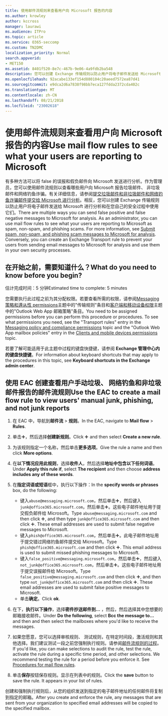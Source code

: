 ```yaml
---
title: 使用邮件流规则来查看用户向 Microsoft 报告的内容
ms.author: krowley
author: kccross
manager: laurawi
ms.audience: ITPro
ms.topic: article
ms.service: O365-seccomp
ms.custom: TN2DMC
localization_priority: Normal
search.appverid:
- MET150
ms.assetid: 8401f520-8e7c-467b-9e06-4a9fdb2ba548
description: 您可以创建 Exchange 传输规则以防止用户将电子邮件发送给 Microsoft 进行分析和在您自己的安全过程中使用它们
ms.openlocfilehash: 92acabe133ef154d880104c20aeed7572ea87d41
ms.sourcegitcommit: e9dca2d6a7838f98bb7eca127fdda2372cda402c
ms.translationtype: MT
ms.contentlocale: zh-CN
ms.lasthandoff: 08/21/2018
ms.locfileid: "23002618"
---
```

# <a name="use-mail-flow-rules-to-see-what-your-users-are-reporting-to-microsoft"></a><span data-ttu-id="52048-103">使用邮件流规则来查看用户向 Microsoft 报告的内容</span><span class="sxs-lookup"><span data-stu-id="52048-103">Use mail flow rules to see what your users are reporting to Microsoft</span></span>

<span data-ttu-id="52048-p101">有多种方法可以将 false 的误报和假负邮件向 Microsoft 发送进行分析。作为管理员，您可以使用邮件流规则以查看哪些用户向 Microsoft 报告垃圾邮件、 非垃圾邮件和网络钓鱼诈骗。有关详细信息，请参阅[提交垃圾邮件和非垃圾邮件和网络钓鱼诈骗邮件提交给 Microsoft 进行分析](submit-spam-non-spam-and-phishing-scam-messages-to-microsoft-for-analysis.md)。相反，您可以创建 Exchange 传输规则以防止用户将电子邮件发送给 Microsoft 进行分析和在您自己的安全过程中使用它们。</span><span class="sxs-lookup"><span data-stu-id="52048-p101">There are multiple ways you can send false positive and false negative messages to Microsoft for analysis. As an administrator, you can use mail flow rules to see what your users are reporting to Microsoft as spam, non-spam, and phishing scams. For more information, see [Submit spam, non-spam, and phishing scam messages to Microsoft for analysis](submit-spam-non-spam-and-phishing-scam-messages-to-microsoft-for-analysis.md). Conversely, you can create an Exchange Transport rule to prevent your users from sending email messages to Microsoft for analysis and use them in your own security processes.</span></span>
  
## <a name="what-do-you-need-to-know-before-you-begin"></a><span data-ttu-id="52048-108">在开始之前，需要知道什么？</span><span class="sxs-lookup"><span data-stu-id="52048-108">What do you need to know before you begin?</span></span>

<span data-ttu-id="52048-109">估计完成时间：5 分钟</span><span class="sxs-lookup"><span data-stu-id="52048-109">Estimated time to complete: 5 minutes</span></span>
  
<span data-ttu-id="52048-p102">您需要执行此过程之前为其分配权限。若要查看所需的权限，请参阅[Messaging 策略和遵从性 permissions](http://technet.microsoft.com/library/ec4d3b9f-b85a-4cb9-95f5-6fc149c3899b.aspx)主题中的"传输规则"条目和[客户端和移动设备权限](http://technet.microsoft.com/library/57eca42a-5a7f-4c65-89f0-7a84f2dbea19.aspx)主题中的"Outlook Web App 邮箱策略"条目。</span><span class="sxs-lookup"><span data-stu-id="52048-p102">You need to be assigned permissions before you can perform this procedure or procedures. To see what permissions you need, see the "Transport rules" entry in the [Messaging policy and compliance permissions](http://technet.microsoft.com/library/ec4d3b9f-b85a-4cb9-95f5-6fc149c3899b.aspx) topic and the "Outlook Web App mailbox policies" entry in the [Clients and mobile devices permissions](http://technet.microsoft.com/library/57eca42a-5a7f-4c65-89f0-7a84f2dbea19.aspx) topic.</span></span> 
  
<span data-ttu-id="52048-112">若要了解可能适用于此主题中过程的键盘快捷键，请参阅 **Exchange 管理中心内的键盘快捷键**。</span><span class="sxs-lookup"><span data-stu-id="52048-112">For information about keyboard shortcuts that may apply to the procedures in this topic, see **Keyboard shortcuts in the Exchange admin center**.</span></span>
  
## <a name="use-the-eac-to-create-a-mail-flow-rule-to-view-users-manual-junk-phishing-and-not-junk-reports"></a><span data-ttu-id="52048-113">使用 EAC 创建查看用户手动垃圾、 网络钓鱼和非垃圾邮件报告的邮件流规则</span><span class="sxs-lookup"><span data-stu-id="52048-113">Use the EAC to create a mail flow rule to view users' manual junk, phishing, and not junk reports</span></span>

1. <span data-ttu-id="52048-114">在 EAC 中，导航到**邮件流** \> **规则**。</span><span class="sxs-lookup"><span data-stu-id="52048-114">In the EAC, navigate to **Mail flow** \> **Rules**.</span></span>
    
2. <span data-ttu-id="52048-115">单击![添加图标](media/ITPro-EAC-AddIcon.gif)，然后选择**创建新规则**。</span><span class="sxs-lookup"><span data-stu-id="52048-115">Click ![Add Icon](media/ITPro-EAC-AddIcon.gif) and then select **Create a new rule**.</span></span>
    
3. <span data-ttu-id="52048-116">为该规则指定一个名称，然后单击**更多选项**。</span><span class="sxs-lookup"><span data-stu-id="52048-116">Give the rule a name and then click **More options**.</span></span>
    
4. <span data-ttu-id="52048-117">在**以下情况应用此规则**，选择**收件人**，然后选择**地址中包含以下任何词语**。</span><span class="sxs-lookup"><span data-stu-id="52048-117">Under **Apply this rule if**, select **The recipient** and then choose **address includes any of these words**.</span></span>
    
5. <span data-ttu-id="52048-118">在**指定词语或短语**框中，执行以下操作：</span><span class="sxs-lookup"><span data-stu-id="52048-118">In the **specify words or phrases** box, do the following:</span></span> 
    - <span data-ttu-id="52048-p103">键入`abuse@messaging.microsoft.com`，然后单击![添加图标](media/ITPro-EAC-AddIcon.gif)，然后键入`junk@office365.microsoft.com`，然后单击![添加图标](media/ITPro-EAC-AddIcon.gif)。这些电子邮件地址用于提交假负邮件给 Microsoft。</span><span class="sxs-lookup"><span data-stu-id="52048-p103">Type `abuse@messaging.microsoft.com` and then click ![Add Icon](media/ITPro-EAC-AddIcon.gif), and then type `junk@office365.microsoft.com` and then click ![Add Icon](media/ITPro-EAC-AddIcon.gif). These email addresses are used to submit false negative messages to Microsoft.</span></span>
    - <span data-ttu-id="52048-p104">键入`phish@office365.microsoft.com`，然后单击![添加图标](media/ITPro-EAC-AddIcon.gif)。此电子邮件地址用于提交错过网络钓鱼邮件提交给 Microsoft。</span><span class="sxs-lookup"><span data-stu-id="52048-p104">Type `phish@office365.microsoft.com` and then click ![Add Icon](media/ITPro-EAC-AddIcon.gif). This email address is used to submit missed phishing messages to Microsoft.</span></span>
    - <span data-ttu-id="52048-p105">键入`false_positive@messaging.microsoft.com`，然后单击![添加图标](media/ITPro-EAC-AddIcon.gif)，然后键入`not_junk@office365.microsoft.com`，然后单击![添加图标](media/ITPro-EAC-AddIcon.gif)。这些电子邮件地址用于提交误报邮件给 Microsoft。</span><span class="sxs-lookup"><span data-stu-id="52048-p105">Type `false_positive@messaging.microsoft.com` and then click ![Add Icon](media/ITPro-EAC-AddIcon.gif), and then type `not_junk@office365.microsoft.com` and then click ![Add Icon](media/ITPro-EAC-AddIcon.gif). These email addresses are used to submit false positive messages to Microsoft.</span></span>
    - <span data-ttu-id="52048-125">单击**确定**。</span><span class="sxs-lookup"><span data-stu-id="52048-125">Click **ok**.</span></span>
    
6. <span data-ttu-id="52048-126">在下，**执行以下操作**，选择**密件抄送邮件到...** ，然后，然后选择其中您想要的邮箱接收邮件。</span><span class="sxs-lookup"><span data-stu-id="52048-126">Under **Do the following**, select **Bcc the message to...** and then and then select the mailboxes where you'd like to receive the messages.</span></span> 
    
7. <span data-ttu-id="52048-p106">如果您愿意，您可以选择审核规则、 测试规则，在特定时间段，激活规则和其他选择。我们建议测试一段之前您强制执行规则。请参阅[邮件流规则的过程](https://docs.microsoft.com/Exchange/policy-and-compliance/mail-flow-rules/mail-flow-rule-procedures)。</span><span class="sxs-lookup"><span data-stu-id="52048-p106">If you'd like, you can make selections to audit the rule, test the rule, activate the rule during a specific time period, and other selections. We recommend testing the rule for a period before you enforce it. See [Procedures for mail flow rules](https://docs.microsoft.com/Exchange/policy-and-compliance/mail-flow-rules/mail-flow-rule-procedures).</span></span> 
    
8. <span data-ttu-id="52048-p107">单击**保存**按钮保存规则。显示在列表中的规则。</span><span class="sxs-lookup"><span data-stu-id="52048-p107">Click the **save** button to save the rule. It appears in your list of rules.</span></span> 
    
<span data-ttu-id="52048-132">创建和强制执行规则后，从您的组织发送到指定的电子邮件地址的任何邮件将复制到指定的邮箱。</span><span class="sxs-lookup"><span data-stu-id="52048-132">After you create and enforce the rule, any messages that are sent from your organization to specified email addresses will be copied to the specified mailbox.</span></span>
  

